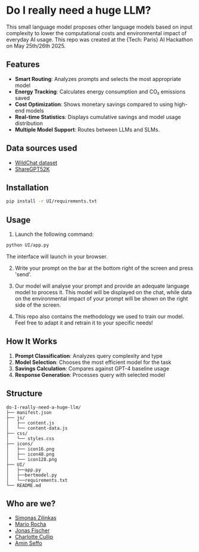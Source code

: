 # Do I really need a huge LLM?

This small language model proposes other language models based on input complexity to lower the computational costs and environmental impact of everyday AI usage. This repo was created at the {Tech: Paris} AI Hackathon on May 25th/26th 2025.

## Features

- **Smart Routing**: Analyzes prompts and selects the most appropriate model
- **Energy Tracking**: Calculates energy consumption and CO₂ emissions saved
- **Cost Optimization**: Shows monetary savings compared to using high-end models
- **Real-time Statistics**: Displays cumulative savings and model usage distribution
- **Multiple Model Support**: Routes between LLMs and SLMs.

## Data sources used

- [WildChat dataset](https://huggingface.co/datasets/allenai/WildChat)
- [ShareGPT52K](https://huggingface.co/datasets/RyokoAI/ShareGPT52K/tree/main/old)

## Installation

```bash
pip install -r UI/requirements.txt
```

## Usage

1. Launch the following command:

```bash
python UI/app.py
```

The interface will launch in your browser.

2. Write your prompt on the bar at the bottom right of the screen and press 'send'.

3. Our model will analyse your prompt and provide an adequate language model to process it. This model will be displayed on the chat, while data on the environmental impact of your prompt will be shown on the right side of the screen.

4. This repo also contains the methodology we used to train our model. Feel free to adapt it and retrain it to your specific needs!

## How It Works

1. **Prompt Classification**: Analyzes query complexity and type
2. **Model Selection**: Chooses the most efficient model for the task
3. **Savings Calculation**: Compares against GPT-4 baseline usage
4. **Response Generation**: Processes query with selected model

## Structure

```
do-I-really-need-a-huge-llm/
├── manifest.json
├── js/
│   ├── content.js
│   └── content-data.js
├── css/
│   └── styles.css
├── icons/
│   ├── icon16.png
│   ├── icon48.png
│   └── icon128.png
├── UI/
│   ├──app.py
│   ├──bertmodel.py
│   └──requirements.txt
└── README.md

```

## Who are we?

- [Simonas Zilinkas](https://github.com/simonaszilinskas)
- [Mario Rocha](https://github.com/marioluisrocha)
- [Jonas Fischer](https://github.com/JonasFischer1)
- [Charlotte Cullip](https://github.com/ccullip)
- [Amin Seffo](https://github.com/AminSeffo)

